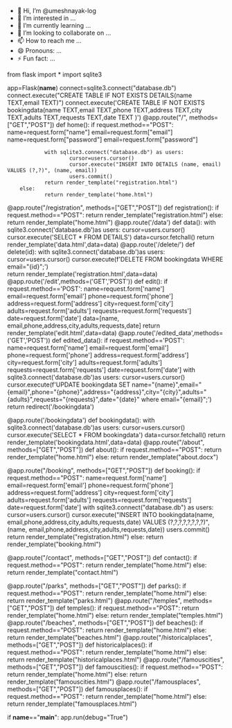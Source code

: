 - 👋 Hi, I’m @umeshnayak-log
- 👀 I’m interested in ...
- 🌱 I’m currently learning ...
- 💞️ I’m looking to collaborate on ...
- 📫 How to reach me ...
- 😄 Pronouns: ...
- ⚡ Fun fact: ...

<!---
umeshnayak-log/umeshnayak-log is a ✨ special ✨ repository because its `README.md` (this file) appears on your GitHub profile.
You can click the Preview link to take a look at your changes.
--->
from flask import *
import sqlite3

app=Flask(__name__)
connect=sqlite3.connect("database.db")
connect.execute("CREATE TABLE IF NOT EXISTS DETAILS(name TEXT,email TEXT)")
connect.execute('CREATE TABLE IF NOT EXISTS bookingdata(name TEXT,email TEXT,phone TEXT,address TEXT,city TEXT,adults TEXT,requests TEXT,date TEXT )')
@app.route("/", methods=["GET","POST"])
def home():
        if request.method=="POST":
                name=request.form["name"]
                email=request.form["email"]
                name=request.form["password"]
                email=request.form["password"]

                with sqlite3.connect("database.db") as users:
                        cursor=users.cursor()
                        cursor.execute("INSERT INTO DETAILS (name, email) VALUES (?,?)", (name, email))
                        users.commit()
                return render_template("registration.html")
        else:
                return render_template("home.html")

@app.route("/registration", methods=["GET","POST"])
def registration():
        if request.method=="POST":
                return render_template("registration.html")
        else:
                return render_template("home.html")
@app.route('/data')
def data():
	with sqlite3.connect('database.db')as users:
		cursor=users.cursor()
		cursor.execute('SELECT * FROM DETAILS')
		data=cursor.fetchall()
		return render_template('data.html',data=data)
@app.route('/delete/<id>')
def delete(id):
	with sqlite3.connect('database.db')as users:
		cursor=users.cursor()
		cursor.execute(f'DELETE FROM bookingdata WHERE email="{id}";')		
		return render_template('registration.html',data=data)
@app.route('/edit',methods=('GET','POST'))
def edit():
        if request.method=='POST':
                name=request.form['name']
                email=request.form['email']
                phone=request.form['phone']
                address=request.form['address']
                city=request.form['city']
                adults=request.form['adults']
                requests=request.form['requests']
                date=request.form['date']
                data=[name, email,phone,address,city,adults,requests,date]
                return render_template('edit.html',data=data)
@app.route('/edited_data',methods=('GET','POST'))
def edited_data():
	if request.method=='POST':
                name=request.form['name']
                email=request.form['email']
                phone=request.form['phone']
                address=request.form['address']
                city=request.form['city']
                adults=request.form['adults']
                requests=request.form['requests']
                date=request.form['date']
                with sqlite3.connect('database.db')as users:
                        cursor=users.cursor()
                        cursor.execute(f'UPDATE bookingdata SET name="{name}",email="{email}",phone="{phone}",address="{address}",city="{city}",adults="{adults}",requests="{requests}",date="{date}" where email="{email}";')
                        return redirect('/bookingdata')

@app.route('/bookingdata')
def bookingdata():
	with sqlite3.connect('database.db')as users:
		cursor=users.cursor()
		cursor.execute('SELECT * FROM bookingdata')
		data=cursor.fetchall()
		return render_template('bookingdata.html',data=data)
@app.route("/about", methods=["GET","POST"])
def about():
        if request.method=="POST":
                return render_template("home.html")
        else:
                return render_template("about.docx")

@app.route("/booking", methods=["GET","POST"])
def booking():
        if request.method=="POST":
                name=request.form['name']
                email=request.form['email']
                phone=request.form['phone']
                address=request.form['address']
                city=request.form['city']
                adults=request.form['adults']
                requests=request.form['requests']
                date=request.form['date']
                with sqlite3.connect("database.db") as users:
                        cursor=users.cursor()
                        cursor.execute("INSERT INTO bookingdata(name, email,phone,address,city,adults,requests,date) VALUES (?,?,?,?,?,?,?,?)", (name, email,phone,address,city,adults,requests,date))
                        users.commit()
                        return render_template("registration.html")
        else:
                return render_template("booking.html")


@app.route("/contact", methods=["GET","POST"])
def contact():
        if request.method=="POST":
                return render_template("home.html")
        else:
                return render_template("contact.html")

@app.route("/parks", methods=["GET","POST"])
def parks():
        if request.method=="POST":
                return render_template("home.html")
        else:
                return render_template("parks.html")
@app.route("/temples", methods=["GET","POST"])
def temples():
	if request.method=="POST":
		return render_template("home.html")
	else:
		return render_template("temples.html")
@app.route("/beaches", methods=["GET","POST"])
def beaches():
	if request.method=="POST":
		return render_template("home.html")
	else:
		return render_template("beaches.html")
@app.route("/historicalplaces", methods=["GET","POST"])
def historicalplaces():
	if request.method=="POST":
		return render_template("home.html")
	else:
		return render_template("historicalplaces.html")
@app.route("/famouscities", methods=["GET","POST"])
def famouscities():
	if request.method=="POST":
		return render_template("home.html")
	else:
		return render_template("famouscities.html")
@app.route("/famousplaces", methods=["GET","POST"])
def famousplaces():
	if request.method=="POST":
		return render_template("home.html")
	else:
		return render_template("famousplaces.html")


if __name__=="__main__":
	app.run(debug="True")
   
